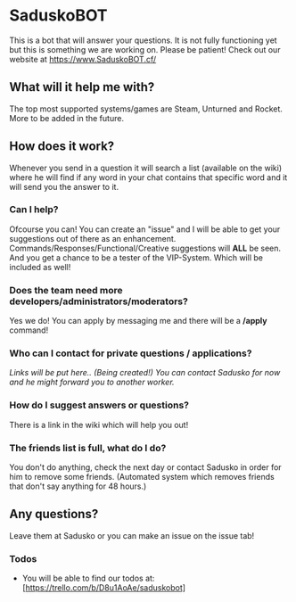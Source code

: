 # SaduskoBOT
This is a bot that will answer your questions. It is not fully functioning yet but this is something we are working on. Please be patient! Check out our website at https://www.SaduskoBOT.cf/

## What will it help me with?
The top most supported systems/games are Steam, Unturned and Rocket. More to be added in the future.

## How does it work?
Whenever you send in a question it will search a list (available on the wiki) where he will find if any word in your chat contains that specific word and it will send you the answer to it.

### Can I help?
Ofcourse you can! You can create an "issue" and I will be able to get your suggestions out of there as an enhancement. Commands/Responses/Functional/Creative suggestions will **ALL** be seen. And you get a chance to be a tester of the VIP-System. Which will be included as well!

### Does the team need more developers/administrators/moderators?
Yes we do! You can apply by messaging me and there will be a **/apply** command! 

### Who can I contact for private questions / applications?
_Links will be put here.. (Being created!) You can contact Sadusko for now and he might forward you to another worker._

### How do I suggest answers or questions?
There is a link in the wiki which will help you out!

### The friends list is full, what do I do?
You don't do anything, check the next day or contact Sadusko in order for him to remove some friends. (Automated system which removes friends that don't say anything for 48 hours.)

## Any questions?
Leave them at Sadusko or you can make an issue on the issue tab!


### Todos

 - You will be able to find our todos at: [https://trello.com/b/D8u1AoAe/saduskobot]
